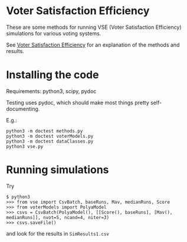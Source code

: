 # Voter Satisfaction Efficiency
These are some methods for running VSE (Voter Satisfaction Efficiency)
simulations for various voting systems. 

See [Voter Satisfaction Efficiency](http://electology.github.io/vse-sim/VSE/) for an explanation of the methods and results.

# Installing the code
Requirements: python3, scipy, pydoc

Testing uses pydoc, which should make most things pretty self-documenting.

E.g.:

    python3 -m doctest methods.py
    python3 -m doctest voterModels.py
    python3 -m doctest dataClasses.py
    python3 vse.py

# Running simulations

Try

    $ python3
    >>> from vse import CsvBatch, baseRuns, Mav, medianRuns, Score
    >>> from voterModels import PolyaModel
    >>> csvs = CsvBatch(PolyaModel(), [[Score(), baseRuns], [Mav(), medianRuns]], nvot=5, ncand=4, niter=3)
    >>> csvs.saveFile()

and look for the results in `SimResults1.csv`

